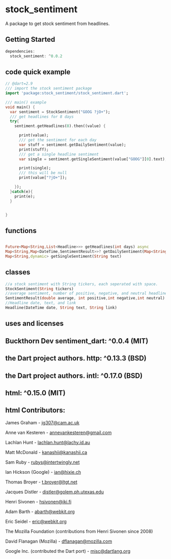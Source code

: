 # stock_sentiment

A package to get stock sentiment from headlines.

## Getting Started

```groovy
dependencies:
  stock_sentiment: ^0.0.2

```

## code quick example
```dart
// @dart=2.9
/// import the stock sentiment package
import 'package:stock_sentiment/stock_sentiment.dart';

/// main() example
void main() {
  var sentiment = StockSentiment("GOOG ?jO+");
  /// get headlines for 8 days
  try{
    sentiment.getHeadlines(8).then((value) {

      print(value);
      /// get the sentiment for each day
      var stuff = sentiment.getDailySentiment(value);
      print(stuff);
      /// get a single headline sentiment
      var single = sentiment.getSingleSentiment(value["GOOG"][0].text);

      print(single);
      /// this will be null
      print(value["?jO+"]);

    });
  }catch(e){
    print(e);
  }


}
```

## functions
```dart

Future<Map<String,List<Headline>>> getHeadlines(int days) async
Map<String,Map<DateTime,SentimentResult>>? getDailySentiment(Map<String,List<Headline>> map)
Map<String,dynamic> getSingleSentiment(String text)

```

## classes
```dart
//a stock sentiment with String tickers, each seperated with space.
StockSentiment(String tickers)
//average sentiment, number of positive, negative, and neutral headlines
SentimentResult(double average, int positive,int negative,int neutral)
//Headline date, text, and link
Headline(DateTime date, String text, String link)
```


## uses and licenses
## Buckthorn Dev sentiment_dart: ^0.0.4 (MIT)
## the Dart project authors. http: ^0.13.3 (BSD)
## the Dart project authors. intl: ^0.17.0 (BSD)
## html: ^0.15.0 (MIT)
## html Contributors:

James Graham - jg307@cam.ac.uk

Anne van Kesteren - annevankesteren@gmail.com

Lachlan Hunt - lachlan.hunt@lachy.id.au

Matt McDonald - kanashii@kanashii.ca

Sam Ruby - rubys@intertwingly.net

Ian Hickson (Google) - ian@hixie.ch

Thomas Broyer - t.broyer@ltgt.net

Jacques Distler - distler@golem.ph.utexas.edu

Henri Sivonen - hsivonen@iki.fi

Adam Barth - abarth@webkit.org

Eric Seidel - eric@webkit.org

The Mozilla Foundation (contributions from Henri Sivonen since 2008)

David Flanagan (Mozilla) - dflanagan@mozilla.com

Google Inc. (contributed the Dart port) - misc@dartlang.org


